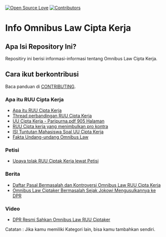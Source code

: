 [![Open Source Love](https://badges.frapsoft.com/os/v1/open-source.png?v=103)](https://github.com/riyhs/Info-Omnibus-Law-Cipta-Kerja)
[![Contributors](https://img.shields.io/github/contributors/riyhs/Info-Omnibus-Law-Cipta-Kerja)](https://github.com/riyhs/Info-Omnibus-Law-Cipta-Kerja/graphs/contributors)

# Info Omnibus Law Cipta Kerja

## Apa Isi Repository Ini?

Repositiry ini berisi informasi-informasi tentang Omnibus Law Cipta Kerja.

## Cara ikut berkontribusi

Baca panduan di [CONTRIBUTING](/CONTRIBUTING.md).

### Apa itu RUU Cipta Kerja

- [Apa itu RUU Cipta Kerja](https://money.kompas.com/read/2020/10/05/063213126/jadi-kontroversi-apa-itu-ruu-cipta-kerja?page=all)
- [Thread perbandingan RUU Cipta Kerja](https://twitter.com/mitatweets/status/1313295806766620672)
- [UU Cipta Kerja - Paripurna.pdf 905 Halaman](https://drive.google.com/file/d/1fIA0-4JwlNZFaL8kM-oVJTaZiUsqJehJ/view?fbclid=IwAR1ezy12QjwqVl4Uht4OoNakXbhQ7Ly4F5rHsvFSCmt-424orx85MB_Hv0w)
- [RUU Cipta kerja yang menimbulkan pro kontra](https://nasional.kontan.co.id/news/apa-itu-omnibus-law-ruu-cipta-lapangan-kerja-yang-menimbulkan-pro-kontra)
- [ISI Tuntutan Mahasiswa Soal UU Cipta Kerja](https://tirto.id/isi-tuntutan-demo-mahasiswa-dan-buruh-hari-ini-soal-uu-cipta-kerja-f5HD)
- [Fakta Undang-undang Omnibus Law](https://tirto.id/fakta-omnibus-law-uu-cipta-kerja-yang-disahkan-5-oktober-f5Fg)

### Petisi

- [Upaya tolak RUU Ciptak Kerja lewat Petisi](https://www.change.org/p/ketua-dan-para-wakil-ketua-dpr-ri-ini-maklumat-pemuka-agama-indonesia-tolak-omnibus-law-dan-buka-ruang-partisipasi-publik-mositidakpercaya)

### Berita

- [Daftar Pasal Bermasalah dan Kontroversi Omnibus Law RUU Cipta Kerja](https://tirto.id/daftar-pasal-bermasalah-dan-kontroversi-omnibus-law-ruu-cipta-kerja-f5AU)
- [Omnibus Law Ciptaker Bermasalah Sejak Jokowi Mengusulkannya ke DPR](https://tirto.id/omnibus-law-ciptaker-bermasalah-sejak-jokowi-mengusulkannya-ke-dpr-f5Gl)

### Video

- [DPR Resmi Sahkan Omnibus Law RUU Ciptaker](https://www.youtube.com/watch?v=m-_EYWMK-Uk&t=32s)

Catatan : Jika kamu memiliki Kategori lain, bisa kamu tambahkan sendiri.
